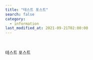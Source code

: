 ```yaml
---
title: "테스트 포스트"
search: false
category:
  - information
last_modified_at: 2021-09-21T02:00:00
---
```


<br>

테스트 포스트